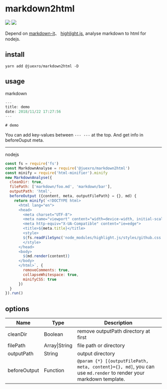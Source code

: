 # markdown2html

[![](https://img.shields.io/npm/v/@juexro/markdown2html.svg)](https://www.npmjs.com/package/@juexro/markdown2html) [![](https://img.shields.io/npm/dm/@juexro/markdown2html.svg)](https://www.npmjs.com/package/@juexro/markdown2html)

Depend on [markdown-it](https://www.npmjs.com/package/markdown-it)、 [highlight.js](https://www.npmjs.com/package/highlight.js), analyse markdown to html for nodejs.

## install

```
yarn add @juexro/markdown2html -D
```

## usage

markdown

```js
---
title: demo
date: 2018/11/22 17:27:56
---

# demo
```

You can add key-values between `--- ---` at the top. And get info in beforeOuput meta.

---

nodejs

```js
const fs = require('fs')
const MarkdownAnalyse = require('@juexro/markdown2html')
const minify = require('html-minifier').minify
new MarkdownAnalyse({
  cleanDir: true,
  filePath: ['markdown/foo.md', 'markdown/bar'],
  outputPath: 'html',
  beforeOutput ({content, meta, outputFilePath} = {}, md) {
    return minify(`<!DOCTYPE html>
      <html lang="en">
      <head>
        <meta charset="UTF-8">
        <meta name="viewport" content="width=device-width, initial-scale=1.0">
        <meta http-equiv="X-UA-Compatible" content="ie=edge">
        <title>${meta.title}</title>
        <style>
        ${fs.readFileSync('node_modules/highlight.js/styles/github.css')}
        </style>
      </head>
      <body>
        ${md.render(content)}
      </body>
      </html>`, {
        removeComments: true,
        collapseWhitespace: true,
        minifyCSS: true
      })
  }
}).run()
```

<h2 align="left">options</h2>

| Name | Type | Description |
|---------|--------|-------------|
| cleanDir     | Boolean | remove outputPath directory at first |
| filePath     | Array\|String | file path or directory |
| outputPath   | String | output directory |
| beforeOutput | Function | `@param {*} [{outputFilePath, meta, content}={}, md]`, you can use `md.render` to render your markdown template.
